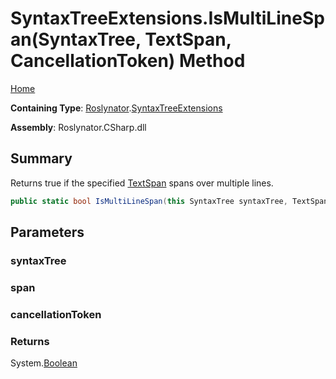 # SyntaxTreeExtensions\.IsMultiLineSpan\(SyntaxTree, TextSpan, CancellationToken\) Method

[Home](../../../README.md)

**Containing Type**: [Roslynator](../../README.md)\.[SyntaxTreeExtensions](../README.md)

**Assembly**: Roslynator\.CSharp\.dll

## Summary

Returns true if the specified [TextSpan](https://docs.microsoft.com/en-us/dotnet/api/microsoft.codeanalysis.text.textspan) spans over multiple lines\.

```csharp
public static bool IsMultiLineSpan(this SyntaxTree syntaxTree, TextSpan span, CancellationToken cancellationToken = default(CancellationToken))
```

## Parameters

### syntaxTree





### span





### cancellationToken





### Returns

System\.[Boolean](https://docs.microsoft.com/en-us/dotnet/api/system.boolean)

